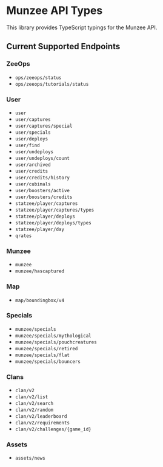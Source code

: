 # Munzee API Types

This library provides TypeScript typings for the Munzee API.

## Current Supported Endpoints
### ZeeOps
- `ops/zeeops/status`
- `ops/zeeops/tutorials/status`

### User
- `user`
- `user/captures`
- `user/captures/special`
- `user/specials`
- `user/deploys`
- `user/find`
- `user/undeploys`
- `user/undeploys/count`
- `user/archived`
- `user/credits`
- `user/credits/history`
- `user/cubimals`
- `user/boosters/active`
- `user/boosters/credits`
- `statzee/player/captures`
- `statzee/player/captures/types`
- `statzee/player/deploys`
- `statzee/player/deploys/types`
- `statzee/player/day`
- `qrates`

### Munzee
- `munzee`
- `munzee/hascaptured`

### Map
- `map/boundingbox/v4`

### Specials
- `munzee/specials`
- `munzee/specials/mythological`
- `munzee/specials/pouchcreatures`
- `munzee/specials/retired`
- `munzee/specials/flat`
- `munzee/specials/bouncers`

### Clans
- `clan/v2`
- `clan/v2/list`
- `clan/v2/search`
- `clan/v2/random`
- `clan/v2/leaderboard`
- `clan/v2/requirements`
- `clan/v2/challenges/{game_id}`

### Assets
- `assets/news`